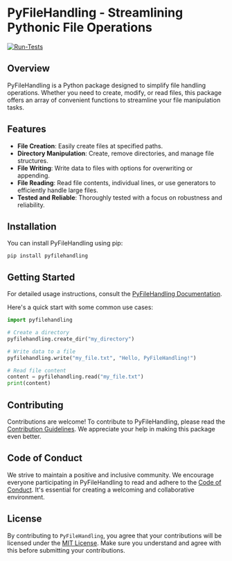 # PyFileHandling - Streamlining Pythonic File Operations
[![Run-Tests](https://github.com/JeelDobariya38/PyFileHandling/actions/workflows/Run-Tests.yaml/badge.svg)](https://github.com/JeelDobariya38/PyFileHandling/actions/workflows/Run-Tests.yaml)

## Overview
PyFileHandling is a Python package designed to simplify file handling operations. Whether you need to create, modify, or read files, this package offers an array of convenient functions to streamline your file manipulation tasks.

## Features
- **File Creation**: Easily create files at specified paths.
- **Directory Manipulation**: Create, remove directories, and manage file structures.
- **File Writing**: Write data to files with options for overwriting or appending.
- **File Reading**: Read file contents, individual lines, or use generators to efficiently handle large files.
- **Tested and Reliable**: Thoroughly tested with a focus on robustness and reliability.

## Installation
You can install PyFileHandling using pip:

```shell
pip install pyfilehandling
```

## Getting Started
For detailed usage instructions, consult the [PyFileHandling Documentation](https://jeeldobariya38.github.io/PyFileHandling/).

Here's a quick start with some common use cases:

```python
import pyfilehandling

# Create a directory
pyfilehandling.create_dir("my_directory")

# Write data to a file
pyfilehandling.write("my_file.txt", "Hello, PyFileHandling!")

# Read file content
content = pyfilehandling.read("my_file.txt")
print(content)
```

## Contributing
Contributions are welcome! To contribute to PyFileHandling, please read the [Contribution Guidelines](CONTRIBUTING.md). We appreciate your help in making this package even better.

## Code of Conduct
We strive to maintain a positive and inclusive community. We encourage everyone participating in PyFileHandling to read and adhere to the [Code of Conduct](CODE_OF_CONDUCT.md). It's essential for creating a welcoming and collaborative environment.

## License
By contributing to `PyFileHandling`, you agree that your contributions will be licensed under the [MIT License](LICENSE.txt). Make sure you understand and agree with this before submitting your contributions.
